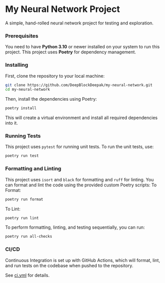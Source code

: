 # My Neural Network Project

A simple, hand-rolled neural network project for testing and exploration.

### Prerequisites

You need to have **Python 3.10** or newer installed on your system to run this project. This project uses **Poetry** for dependency management.

### Installing

First, clone the repository to your local machine:

```bash
git clone https://github.com/DeepBlockDeepak/my-neural-network.git
cd my-neural-network
```

Then, install the dependencies using Poetry:
```bash
poetry install
```
This will create a virtual environment and install all required dependencies into it.

### Running Tests
This project uses `pytest` for running unit tests. To run the unit tests, use:
```bash
poetry run test
```

### Formatting and Linting
This project uses `isort` and `black` for formatting and `ruff` for linting. You can format and lint the code using the provided custom Poetry scripts:
To Format:
```bash
poetry run format
```
To Lint:
```bash
poetry run lint
```

To perform formatting, linting, and testing sequentially, you can run:
```bash
poetry run all-checks
```

### CI/CD
Continuous Integration is set up with GitHub Actions, which will format, lint, and run tests on the codebase when pushed to the repository.

See [ci.yml](./.github/workflows/ci.yml) for details.




